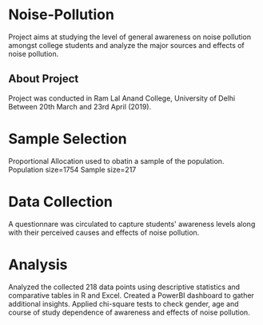 # Noise-Pollution
Project aims at studying the level of general awareness on noise pollution amongst 
college students and analyze the major sources and effects of noise pollution.

## About Project
Project was conducted in Ram Lal Anand College, University of Delhi 
Between 20th March and 23rd April (2019). 

# Sample Selection
Proportional Allocation used to obatin a sample of the population.
Population size=1754
Sample size=217

# Data Collection
A questionnare was circulated to capture students' awareness levels along with
their perceived causes and effects of noise pollution.

# Analysis
Analyzed the collected 218 data points using descriptive statistics and comparative tables in R and Excel.
Created a PowerBI dashboard to gather additional insights.
Applied chi-square tests to check gender, age and course of study dependence of awareness and effects of noise pollution.
